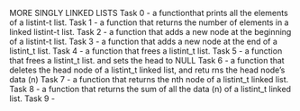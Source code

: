 MORE SINGLY LINKED LISTS
Task 0 -  a functionthat prints all the elements of a listint-t list.
Task 1 -  a function that returns the number of elements in a linked listint-t list.
Task 2 - a function that adds a new node at the beginning of a listint-t list.
Task 3 - a function that adds a new node at the end of a listint_t list.
Task 4 -  a function that frees a listint_t list.
Task 5 - a function that frees a listint_t list. and sets the head to NULL
Task 6 -  a function that deletes the head node of a listint_t linked list, and retu
rns the head node’s data (n)
Task 7 - a function that returns the nth node of a listint_t linked list.
Task 8 - a function that returns the sum of all the data (n) of a listint_t linked list.
Task 9 -  
